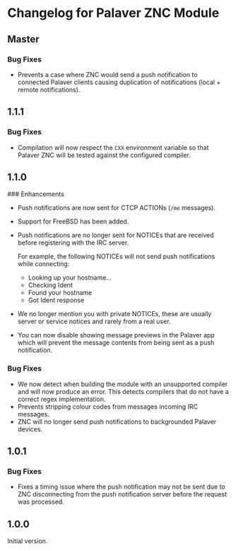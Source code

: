 # Changelog for Palaver ZNC Module

## Master

### Bug Fixes

- Prevents a case where ZNC would send a push notification to connected Palaver
  clients causing duplication of notifications (local + remote notifications).

## 1.1.1

### Bug Fixes

- Compilation will now respect the `CXX` environment variable so that Palaver
  ZNC will be tested against the configured compiler.

## 1.1.0

### Enhancements

- Push notifications are now sent for CTCP ACTIONs (`/me` messages).
- Support for FreeBSD has been added.
- Push notifications are no longer sent for NOTICEs that are received before
  registering with the IRC server.

  For example, the following NOTICEs will not send push notifications while
  connecting:

  - Looking up your hostname...
  - Checking Ident
  - Found your hostname
  - Got Ident response

- We no longer mention you with private NOTICEs, these are usually server or
  service notices and rarely from a real user.

- You can now disable showing message previews in the Palaver app which will
  prevent the message contents from being sent as a push notification.

### Bug Fixes

- We now detect when building the module with an unsupported compiler and will
  now produce an error. This detects compilers that do not have a correct regex
  implementation.
- Prevents stripping colour codes from messages incoming IRC messages.
- ZNC will no longer send push notifications to backgrounded Palaver devices.


## 1.0.1

### Bug Fixes

- Fixes a timing issue where the push notification may not be sent due to ZNC
  disconnecting from the push notification server before the request was
  processed.


## 1.0.0

Initial version.
